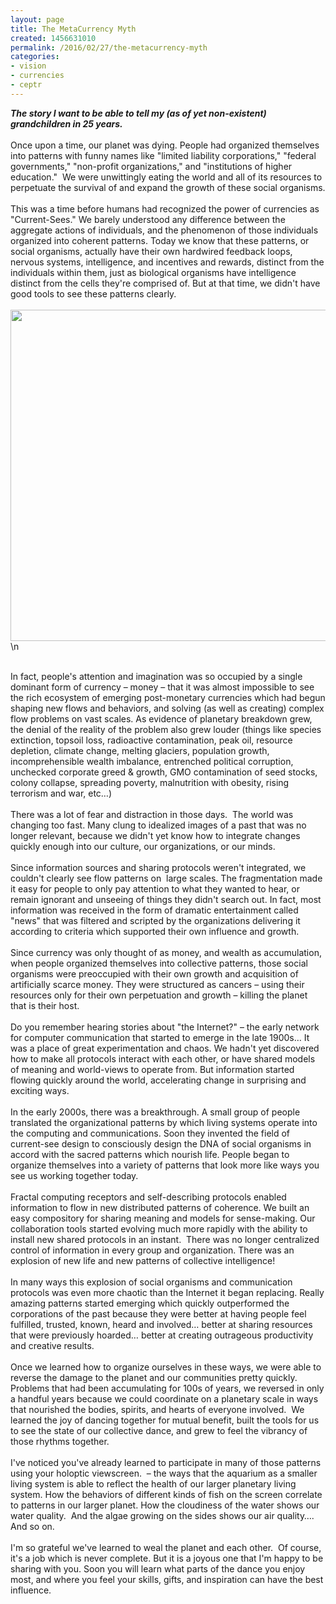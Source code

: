 ```yaml
---
layout: page
title: The MetaCurrency Myth
created: 1456631010
permalink: /2016/02/27/the-metacurrency-myth
categories:
- vision
- currencies
- ceptr
---
```

<div><em><strong>The story I want to be able to tell my (as of yet non-existent) grandchildren in 25 years.</strong></em></div><div>&nbsp;</div><div>Once upon a time, our planet was dying. People had organized themselves into patterns with funny names like "limited liability corporations," "federal governments," "non-profit organizations," and "institutions of higher education." &nbsp;We were unwittingly eating the world and all of its resources to perpetuate the survival of and expand the growth of these social organisms.</div><div>&nbsp;</div><div>This was a time before humans had recognized the power of currencies as "Current-Sees." We barely understood any difference between the aggregate actions of individuals, and the phenomenon of those individuals organized into coherent patterns. Today we know that these patterns, or social organisms, actually have their own hardwired feedback loops, nervous systems, intelligence, and incentives and rewards, distinct from the individuals within them, just as biological organisms have intelligence distinct from the cells they're comprised of. But at that time, we didn't have good tools to see these patterns clearly.</div><div>&nbsp;</div><div><img alt="" src="https://cdn-images-1.medium.com/max/1000/1*Q1noTEuZfD-wHDvF5miQ8g.jpeg" style="height: 530px; width: 750px;"></div>\n<!--break--></p><div>&nbsp;</div><div>In fact, people's attention and imagination was so occupied by a single dominant form of currency – money – that it was almost impossible to see the rich ecosystem of emerging post-monetary currencies which had begun shaping new flows and behaviors, and solving (as well as creating) complex flow problems on vast scales. As evidence of planetary breakdown grew, the denial of the reality of the problem also grew louder (things like species extinction, topsoil loss, radioactive contamination, peak oil, resource depletion, climate change, melting glaciers, population growth, incomprehensible wealth imbalance, entrenched political corruption, unchecked corporate greed &amp; growth, GMO contamination of seed stocks, colony collapse, spreading poverty, malnutrition with obesity, rising terrorism and war, etc…)&nbsp;</div><div>&nbsp;</div><div>There was a lot of fear and distraction in those days. &nbsp;The world was changing too fast. Many clung to idealized images of a past that was no longer relevant, because we didn't yet know how to integrate changes quickly enough into our culture, our organizations, or our minds. &nbsp;</div><div>&nbsp;</div><div>Since information sources and sharing protocols weren't integrated, we couldn't clearly see flow patterns on &nbsp;large scales. The fragmentation made it easy for people to only pay attention to what they wanted to hear, or remain ignorant and unseeing of things they didn't search out. In fact, most information was received in the form of dramatic entertainment called "news" that was filtered and scripted by the organizations delivering it according to criteria which supported their own influence and growth.</div><div>&nbsp;</div><div>Since currency was only thought of as money, and wealth as accumulation, when people organized themselves into collective patterns, those social organisms were preoccupied with their own growth and acquisition of artificially scarce money. They were structured as cancers – using their resources only for their own perpetuation and growth – killing the planet that is their host.</div><div>&nbsp;</div><div>Do you remember hearing stories about "the Internet?" – the early network for computer communication that started to emerge in the late 1900s… It was a place of great experimentation and chaos. We hadn't yet discovered how to make all protocols interact with each other, or have shared models of meaning and world-views to operate from. But information started flowing quickly around the world, accelerating change in surprising and exciting ways.</div><div>&nbsp;</div><div>In the early 2000s, there was a breakthrough. A small group of people translated the organizational patterns by which living systems operate into the computing and communications. Soon they invented the field of current-see design to consciously design the DNA of social organisms in accord with the sacred patterns which nourish life. People began to organize themselves into a variety of patterns that look more like ways you see us working together today.&nbsp;</div><div>&nbsp;</div><div>Fractal computing receptors and self-describing protocols enabled information to flow in new distributed patterns of coherence. We built an easy compository for sharing meaning and models for sense-making. Our collaboration tools started evolving much more rapidly with the ability to install new shared protocols in an instant. &nbsp;There was no longer centralized control of information in every group and organization. There was an explosion of new life and new patterns of collective intelligence!</div><div>&nbsp;</div><div>In many ways this explosion of social organisms and communication protocols was even more chaotic than the Internet it began replacing. Really amazing patterns started emerging which quickly outperformed the corporations of the past because they were better at having people feel fulfilled, trusted, known, heard and involved… better at sharing resources that were previously hoarded… better at creating outrageous productivity and creative results.&nbsp;</div><div>&nbsp;</div><div>Once we learned how to organize ourselves in these ways, we were able to reverse the damage to the planet and our communities pretty quickly. Problems that had been accumulating for 100s of years, we reversed in only a handful years because we could coordinate on a planetary scale in ways that nourished the bodies, spirits, and hearts of everyone involved. &nbsp;We learned the joy of dancing together for mutual benefit, built the tools for us to see the state of our collective dance, and grew to feel the vibrancy of those rhythms together.</div><div>&nbsp;</div><div>I've noticed you've already learned to participate in many of those patterns using your holoptic viewscreen. &nbsp;– the ways that the aquarium as a smaller living system is able to reflect the health of our larger planetary living system. How the behaviors of different kinds of fish on the screen correlate to patterns in our larger planet. How the cloudiness of the water shows our water quality. &nbsp;And the algae growing on the sides shows our air quality…. And so on.</div><div>&nbsp;</div><div>I'm so grateful we've learned to weal the planet and each other. &nbsp;Of course, it's a job which is never complete. But it is a joyous one that I'm happy to be sharing with you. Soon you will learn what parts of the dance you enjoy most, and where you feel your skills, gifts, and inspiration can have the best influence.&nbsp;</div><div>&nbsp;</div>
